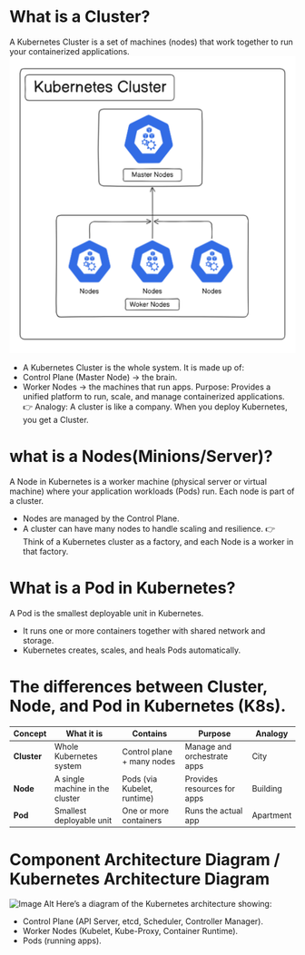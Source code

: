 # What is a Cluster?
A Kubernetes Cluster is a set of machines (nodes) that work together to run your containerized applications.
![Image Alt](https://github.com/abhijitray7810/Kubernetes-Nodes/blob/ccccccfaf7a89dd417eb12c234c1412100d34b49/02-Kubernetes/Cluster.png)
- A Kubernetes Cluster is the whole system.
It is made up of:
- Control Plane (Master Node) → the brain.
- Worker Nodes → the machines that run apps.
Purpose: Provides a unified platform to run, scale, and manage containerized applications.
👉 Analogy: A cluster is like a company.
When you deploy Kubernetes, you get a Cluster.
# what is a Nodes(Minions/Server)?
A Node in Kubernetes is a worker machine (physical server or virtual machine) where your application workloads (Pods) run.
Each node is part of a cluster.
- Nodes are managed by the Control Plane.
- A cluster can have many nodes to handle scaling and resilience.
👉 Think of a Kubernetes cluster as a factory, and each Node is a worker in that factory.
# What is a Pod in Kubernetes?
A Pod is the smallest deployable unit in Kubernetes.
- It runs one or more containers together with shared network and storage.
- Kubernetes creates, scales, and heals Pods automatically.
# The differences between Cluster, Node, and Pod in Kubernetes (K8s).
| Concept     | What it is                      | Contains                    | Purpose                     | Analogy   |
| ----------- | ------------------------------- | --------------------------- | --------------------------- | --------- |
| **Cluster** | Whole Kubernetes system         | Control plane + many nodes  | Manage and orchestrate apps | City      |
| **Node**    | A single machine in the cluster | Pods (via Kubelet, runtime) | Provides resources for apps | Building  |
| **Pod**     | Smallest deployable unit        | One or more containers      | Runs the actual app         | Apartment |
# Component Architecture Diagram / Kubernetes Architecture Diagram
![Image Alt](https://github.com/abhijitray7810/Kubernetes-Notes/blob/3438d52eb840d4268dd51040a79bb9e40cfc3ca8/02-Kubernetes/Components%20k8s.png)
Here’s a diagram of the Kubernetes architecture showing:
- Control Plane (API Server, etcd, Scheduler, Controller Manager).
- Worker Nodes (Kubelet, Kube-Proxy, Container Runtime).
- Pods (running apps).
